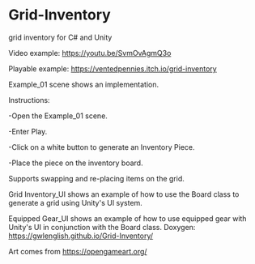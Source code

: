 # Grid-Inventory
 grid inventory for C# and Unity

Video example:
https://youtu.be/SvmOvAgmQ3o

Playable example:
https://ventedpennies.itch.io/grid-inventory
 
 Example_01 scene shows an implementation.
 
 Instructions:
 
 -Open the Example_01 scene. 
 
 -Enter Play. 
 
 -Click on a white button to generate an Inventory Piece. 
 
 -Place the piece on the inventory board.
 
 
 
 
 Supports swapping and re-placing items on the grid. 
 
 Grid Inventory_UI shows an example of how to use the Board class to generate a grid using Unity's UI system.
 
 Equipped Gear_UI shows an example of how to use equipped gear with Unity's UI in conjunction with the Board class.
 Doxygen: https://gwlenglish.github.io/Grid-Inventory/

Art comes from https://opengameart.org/
 
